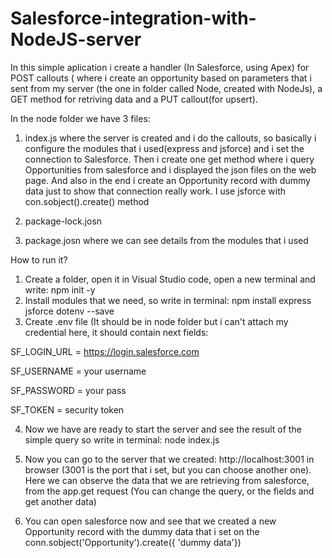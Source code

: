 # Salesforce-integration-with-NodeJS-server
In this simple aplication i create a handler (In Salesforce, using Apex) for POST callouts ( where i create an opportunity based on parameters that i sent from my server (the one in folder called Node, created with NodeJs), a GET method for retriving data and a PUT callout(for upsert).

In the node folder we have 3 files:
1. index.js where the server is created and i do the callouts, so basically i configure the modules that i used(express and jsforce) and i set the connection to Salesforce. Then i create one get method where i query Opportunities from salesforce and i displayed the json files on the web page. And also in the end i create an Opportunity record with dummy data just to show that connection really work. I use jsforce with con.sobject().create() method

2. package-lock.josn

3. package.josn where we can see details from the modules that i used

How to run it?
1. Create a folder, open it in Visual Studio code, open a new terminal and write: npm init -y
2. Install modules that we need, so write in terminal: npm install express jsforce dotenv --save
3. Create .env file (It should be in node folder but i can't attach my credential here, it should contain next fields:

SF_LOGIN_URL = https://login.salesforce.com

SF_USERNAME = your username

SF_PASSWORD = your pass

SF_TOKEN = security token


4. Now we have are ready to start the server and see the result of the simple query so write in terminal: node index.js

5. Now you can go to the server that we created: http://localhost:3001 in browser (3001 is the port that i set, but you can choose another one). Here we can observe the data that we are retrieving from salesforce, from the app.get request (You can change the query, or the fields and get another data)

6. You can open salesforce now and see that we created a new Opportunity record with the dummy data that i set on the conn.sobject('Opportunity').create({ 'dummy data'})
